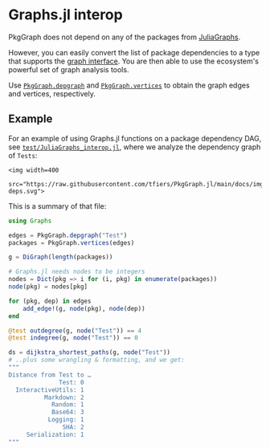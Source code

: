 
# Graphs.jl interop

PkgGraph does not depend on any of the packages from [JuliaGraphs](https://juliagraphs.org/).

However, you can easily convert the list of package dependencies to a type that supports
the [graph interface]. You are then able to use the ecosystem's powerful set of graph analysis tools.

Use [`PkgGraph.depgraph`](@ref) and [`PkgGraph.vertices`](@ref) to obtain the graph edges and vertices, respectively.

[graph interface]: https://juliagraphs.org/Graphs.jl/dev/ecosystem/interface/



## Example

For an example of using Graphs.jl functions on a package dependency DAG, see
[`test/JuliaGraphs_interop.jl`][gh], where we analyze the dependency graph
of `Tests`:

```@raw html
<img width=400
     src="https://raw.githubusercontent.com/tfiers/PkgGraph.jl/main/docs/img/Test-deps.svg">
```
[gh]: https://github.com/tfiers/PkgGraph.jl/blob/main/test/JuliaGraphs_interop.jl


This is a summary of that file:

```julia
using Graphs

edges = PkgGraph.depgraph("Test")
packages = PkgGraph.vertices(edges)

g = DiGraph(length(packages))

# Graphs.jl needs nodes to be integers
nodes = Dict(pkg => i for (i, pkg) in enumerate(packages))
node(pkg) = nodes[pkg]

for (pkg, dep) in edges
    add_edge!(g, node(pkg), node(dep))
end

@test outdegree(g, node("Test")) == 4
@test indegree(g, node("Test")) == 0

ds = dijkstra_shortest_paths(g, node("Test"))
# ..plus some wrangling & formatting, and we get:
"""
Distance from Test to …
              Test: 0
  InteractiveUtils: 1
          Markdown: 2
            Random: 1
            Base64: 3
           Logging: 1
               SHA: 2
     Serialization: 1
"""
```
